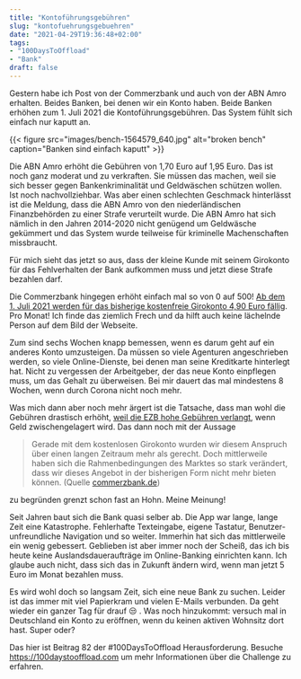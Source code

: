 ```yaml
---
title: "Kontoführungsgebühren"
slug: "kontofuehrungsgebuehren"
date: "2021-04-29T19:36:48+02:00"
tags: 
- "100DaysToOffload"
- "Bank"
draft: false
---
```


Gestern habe ich Post von der Commerzbank und auch von der ABN Amro erhalten. Beides Banken, bei denen wir ein Konto haben. Beide Banken erhöhen zum 1. Juli 2021 die Kontoführungsgebühren. Das System fühlt sich einfach nur kaputt an.

{{< figure src="images/bench-1564579_640.jpg" alt="broken bench" caption="Banken sind einfach kaputt" >}}

Die ABN Amro erhöht die Gebühren von 1,70 Euro auf 1,95 Euro. Das ist noch ganz moderat und zu verkraften. Sie müssen das machen, weil sie sich besser gegen Bankenkriminalität und Geldwäschen schützen wollen. Ist noch nachvollziehbar. Was aber einen schlechten Geschmack hinterlässt ist die Meldung, dass die ABN Amro von den niederländischen Finanzbehörden zu einer Strafe verurteilt wurde. Die ABN Amro hat sich nämlich in den Jahren 2014-2020 nicht genügend um Geldwäsche gekümmert und das System wurde teilweise für kriminelle Machenschaften missbraucht.

Für mich sieht das jetzt so aus, dass der kleine Kunde mit seinem Girokonto für das Fehlverhalten der Bank aufkommen muss und jetzt diese Strafe bezahlen darf.

Die Commerzbank hingegen erhöht einfach mal so von 0 auf 500! [Ab dem 1. Juli 2021 werden für das bisherige kostenfreie Girokonto 4,90 Euro fällig](https://www.commerzbank.de/portal/de/seiten/wechselinfo/inhalt/startseite/wechselinfo.html). Pro Monat! Ich finde das ziemlich Frech und da hilft auch keine lächelnde Person auf dem Bild der Webseite.

Zum sind sechs Wochen knapp bemessen, wenn es darum geht auf ein anderes Konto umzusteigen. Da müssen so viele Agenturen angeschrieben werden, so viele Online-Dienste, bei denen man seine Kreditkarte hinterlegt hat. Nicht zu vergessen der Arbeitgeber, der das neue Konto einpflegen muss, um das Gehalt zu überweisen. Bei mir dauert das mal mindestens 8 Wochen, wenn durch Corona nicht noch mehr.

Was mich dann aber noch mehr ärgert ist die Tatsache, dass man wohl die Gebühren drastisch erhöht, [weil die EZB hohe Gebühren verlangt](https://www.focus.de/finanzen/geldanlage/strafzinsen-erstes-geldhaus-verlangt-gebuehr-von-einem-prozent_id_13091864.html), wenn Geld zwischengelagert wird. Das dann noch mit der Aussage

> Gerade mit dem kostenlosen Girokonto wurden wir diesem Anspruch über einen langen Zeitraum mehr als gerecht. Doch mittlerweile haben sich die Rahmenbedingungen des Marktes so stark verändert, dass wir dieses Angebot in der bisherigen Form nicht mehr bieten können. (Quelle [commerzbank.de](https://www.commerzbank.de/portal/de/seiten/wechselinfo/inhalt/startseite/wechselinfo.html))

zu begründen grenzt schon fast an Hohn. Meine Meinung!

Seit Jahren baut sich die Bank quasi selber ab. Die App war lange, lange Zeit eine Katastrophe. Fehlerhafte Texteingabe, eigene Tastatur, Benutzer-unfreundliche Navigation und so weiter. Immerhin hat sich das mittlerweile ein wenig gebessert. Geblieben ist aber immer noch der Scheiß, das ich bis heute keine Auslandsdaueraufträge im Online-Banking einrichten kann. Ich glaube auch nicht, dass sich das in Zukunft ändern wird, wenn man jetzt 5 Euro im Monat bezahlen muss.

Es wird wohl doch so langsam Zeit, sich eine neue Bank zu suchen. Leider ist das immer mit viel Papierkram und vielen E-Mails verbunden. Da geht wieder ein ganzer Tag für drauf :unamused: . Was noch hinzukommt: versuch mal in Deutschland ein Konto zu eröffnen, wenn du keinen aktiven Wohnsitz dort hast. Super oder?

<!--more-->

Das hier ist Beitrag 82 der #100DaysToOffload Herausforderung. Besuche <https://100daystooffload.com> um mehr Informationen über die Challenge zu erfahren.
